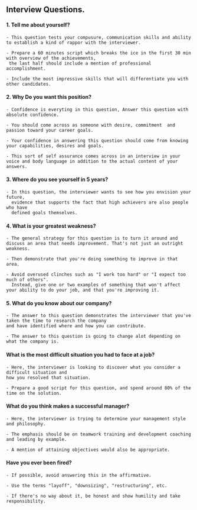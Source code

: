 ## Interview Questions.
#### 1. Tell me about yourself?
    - This question tests your compusure, communication skills and ability to establish a kind of rappor with the interviewer. 
  
    - Prepare a 60 minutes script which breaks the ice in the first 30 min with overview of the achievements,
     the last half should include a mention of professional accomplishment.
  
    - Include the most impressive skills that will differentiate you with other candidates.

#### 2. Why Do you want this position?
    - Confidence is everyting in this question, Answer this question with absolute confidence.

    - You should come across as someone with desire, commitment  and passion toward your career goals.

    - Your confidence in answering this question should come from knowing your capabilities, desires and goals.

    - This sort of self assurance comes across in an interview in your voice and body language in addition to the actual content of your answers.

#### 3. Where do you see yourself in 5 years?
    - In this question, the interviewer wants to see how you envision your future,
      evidence that supports the fact that high achievers are also people who have
      defined goals themselves.

#### 4. What is your greatest weakness?
    - The general strategy for this question is to turn it around and discuss an area that needs improvement. That's not just an outright weakness.

    - Then demonstrate that you're doing something to improve in that area.

    - Avoid overused clinches such as "I work too hard" or "I expect too much of others". 
      Instead, give one or two examples of something that won't affect your ability to do your job, and that you're improving it.

#### 5. What do you know about our company?
    - The answer to this question demonstrates the interviewer that you've taken the time to research the company
    and have identified where and how you can contribute.

    - The answer to this question is going to change alot depending on what the company is.

#### What is the most difficult situation you had to face at a job?
    - Here, the interviewer is looking to discover what you consider a difficult situation and
    how you resolved that situation.

    - Prepare a good script for this question, and spend around 80% of the time on the solution.

#### What do you think makes a successful manager?
    - Here, the interviewer is trying to determine your management style and philosophy.
  
    - The emphasis should be on teamwork training and development coaching and leading by example.

    - A mention of attaining objectives would also be appropriate.

#### Have you ever been fired?
    - If possible, avoid answering this in the affirmative.

    - Use the terms "layoff", "downsizing", "restructuring", etc.

    - If there's no way about it, be honest and show humility and take responsibility.